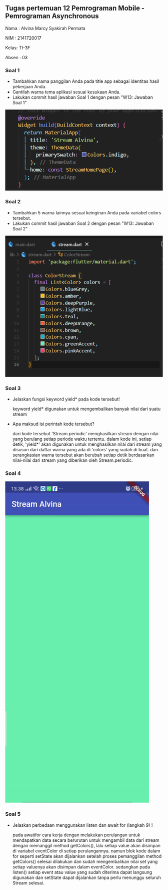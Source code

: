 ## Tugas pertemuan 12 Pemrograman Mobile - Pemrograman Asynchronous ##

Nama : Alvina Marcy Syakirah Permata

NIM : 2141720017

Kelas: TI-3F

Absen : 03

### Soal 1

- Tambahkan nama panggilan Anda pada title app sebagai identitas hasil pekerjaan Anda.
- Gantilah warna tema aplikasi sesuai kesukaan Anda.
- Lakukan commit hasil jawaban Soal 1 dengan pesan "W13: Jawaban Soal 1"

![Alt text](docs/p1s1.png)

### Soal 2

- Tambahkan 5 warna lainnya sesuai keinginan Anda pada variabel colors tersebut.
- Lakukan commit hasil jawaban Soal 2 dengan pesan "W13: Jawaban Soal 2"

![Alt text](docs/p1s2.png)

### Soal 3

- Jelaskan fungsi keyword yield* pada kode tersebut!

    keyword yield* digunakan untuk mengembalikan banyak nilai dari suatu stream
    
- Apa maksud isi perintah kode tersebut?

    dari kode tersebut 'Stream.periodic' menghasilkan stream dengan nilai yang berulang setiap periode waktu tertentu. dalam kode ini, setiap detik, 'yield*' akan digunakan untuk menghasilkan nilai dari stream yang disusun dari daftar warna yang ada di 'colors' yang sudah di buat. dan serangkasian warna tersebut akan berubah setiap detik berdasarkan nilai-nilai dari stream yang diberikan oleh Stream.periodic.

### Soal 4

![Alt text](docs/p1s4.gif)

### Soal 5

- Jelaskan perbedaan menggunakan listen dan await for (langkah 9) !

    pada awaitfor cara kerja dengan melakukan perulangan untuk mendapatkan data secara berurutan untuk mengambil data dari stream dengan memanggil method getColors(), lalu setiap value akan disimpan di variabel eventColor di setiap perulangannya. 
    namun blok kode dalam for seperti setState akan dijalankan setelah proses pemanggilan method getColors() selesai dilakukan dan sudah mengembalikan nilai set yang setiap valuenya akan disimpan dalam eventColor.
    sedangkan pada listen() setiap event atau value yang sudah diterima dapat langsung digunakan dan setState dapat dijalankan tanpa perlu menunggu seluruh Stream selesai.
